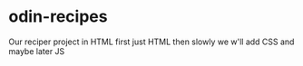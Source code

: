 # odin-recipes
Our reciper project in HTML
first just HTML then slowly we w'll add CSS and maybe later JS

